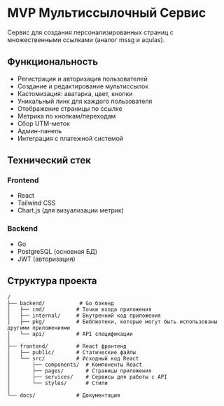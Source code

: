 # MVP Мультиссылочный Сервис

Сервис для создания персонализированных страниц с множественными ссылками (аналог mssg и aqulas).

## Функциональность

- Регистрация и авторизация пользователей
- Создание и редактирование мультиссылок
- Кастомизация: аватарка, цвет, кнопки
- Уникальный линк для каждого пользователя
- Отображение страницы по ссылке
- Метрика по кнопкам/переходам
- Сбор UTM-меток
- Админ-панель
- Интеграция с платежной системой

## Технический стек

### Frontend
- React
- Tailwind CSS
- Chart.js (для визуализации метрик)

### Backend
- Go
- PostgreSQL (основная БД)
- JWT (авторизация)

## Структура проекта

```
/
├── backend/           # Go бэкенд
│   ├── cmd/          # Точки входа приложения
│   ├── internal/     # Внутренний код приложения
│   ├── pkg/          # Библиотеки, которые могут быть использованы другими приложениями
│   └── api/          # API спецификации
│
├── frontend/         # React фронтенд
│   ├── public/       # Статические файлы
│   └── src/          # Исходный код React
│       ├── components/  # Компоненты React
│       ├── pages/       # Страницы приложения
│       ├── services/    # Сервисы для работы с API
│       └── styles/      # Стили
│
└── docs/             # Документация
```